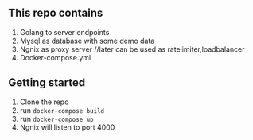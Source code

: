 
## This repo contains ##
1. Golang to server endpoints
2. Mysql as database with some demo data
3. Ngnix as proxy server //later can be used as ratelimiter,loadbalancer
4. Docker-compose.yml

## Getting started ##
1. Clone the repo
2. run ``docker-compose build``
3. run ``docker-compose up``
4. Ngnix will listen to port 4000


